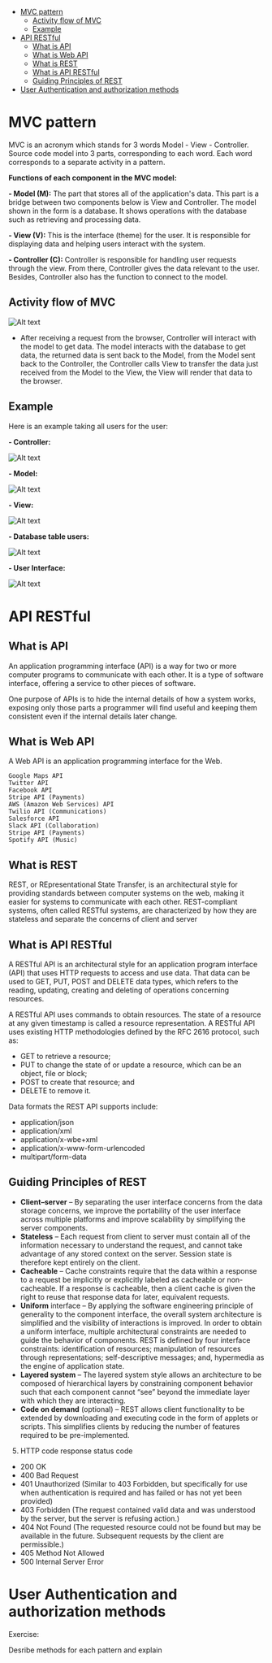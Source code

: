 - [MVC pattern](#mvc-pattern)
  - [Activity flow of MVC](#activity-flow-of-mvc)
  - [Example](#example)
- [API RESTful](#api-restful)
  - [What is API](#what-is-api)
  - [What is Web API](#what-is-web-api)
  - [What is REST](#what-is-rest)
  - [What is API RESTful](#what-is-api-restful)
  - [Guiding Principles of REST](#guiding-principles-of-rest)
- [User Authentication and authorization methods](#user-authentication-and-authorization-methods)


# MVC pattern

MVC is an acronym which stands for 3 words Model - View - Controller. 
Source code model into 3 parts, corresponding to each word. 
Each word corresponds to a separate activity in a pattern.

**Functions of each component in the MVC model:**

**- Model (M):** The part that stores all of the application's data. 
This part is a bridge between two components below is View and Controller.
The model shown in the form is a database.
It shows operations with the database such as retrieving and processing data.

**- View (V):** This is the interface (theme) for the user. 
It is responsible for displaying data and helping users interact with the system.

**- Controller (C):** Controller is responsible for handling user requests through the view. 
From there, Controller gives the data relevant to the user. 
Besides, Controller also has the function to connect to the model.

## Activity flow of MVC

![Alt text](images/mvc.PNG)

- After receiving a request from the browser, Controller will interact with the model to get data. 
The model interacts with the database to get data, 
the returned data is sent back to the Model, from the Model sent back to the Controller, 
the Controller calls View to transfer the data just received from the Model to the View, 
the View will render that data to the browser.

## Example

Here is an example taking all users for the user:

**- Controller:**

![Alt text](images/controller-user.PNG)

**- Model:**

![Alt text](images/model-user.PNG)

**- View:**

![Alt text](images/view-user.PNG)

**- Database table users:**

![Alt text](images/database.PNG)

**- User Interface:**

![Alt text](images/interface-user.PNG)

# API RESTful

## What is API

An application programming interface (API) is a way for two or more computer programs to communicate with each other. It is a type of software interface, offering a service to other pieces of software.

One purpose of APIs is to hide the internal details of how a system works, exposing only those parts a programmer will find useful and keeping them consistent even if the internal details later change.

## What is Web API

A Web API is an application programming interface for the Web.

```
Google Maps API
Twitter API
Facebook API
Stripe API (Payments)
AWS (Amazon Web Services) API
Twilio API (Communications)
Salesforce API
Slack API (Collaboration)
Stripe API (Payments)
Spotify API (Music)
```

## What is REST

REST, or REpresentational State Transfer, is an architectural style for providing standards between computer systems on the web, making it easier for systems to communicate with each other. REST-compliant systems, often called RESTful systems, are characterized by how they are stateless and separate the concerns of client and server

## What is API RESTful

A RESTful API is an architectural style for an application program interface (API) that uses HTTP requests to access and use data. That data can be used to GET, PUT, POST and DELETE data types, which refers to the reading, updating, creating and deleting of operations concerning resources.

A RESTful API uses commands to obtain resources. The state of a resource at any given timestamp is called a resource representation. A RESTful API uses existing HTTP methodologies defined by the RFC 2616 protocol, such as:

- GET to retrieve a resource;
- PUT to change the state of or update a resource, which can be an object, file or block;
- POST to create that resource; and
- DELETE to remove it.

Data formats the REST API supports include:
- application/json
- application/xml
- application/x-wbe+xml
- application/x-www-form-urlencoded
- multipart/form-data

## Guiding Principles of REST
- **Client–server** – By separating the user interface concerns from the data storage concerns, we improve the portability of the user interface across multiple platforms and improve scalability by simplifying the server components.
- **Stateless** – Each request from client to server must contain all of the information necessary to understand the request, and cannot take advantage of any stored context on the server. Session state is therefore kept entirely on the client.
- **Cacheable** – Cache constraints require that the data within a response to a request be implicitly or explicitly labeled as cacheable or non-cacheable. If a response is cacheable, then a client cache is given the right to reuse that response data for later, equivalent requests.
- **Uniform** interface – By applying the software engineering principle of generality to the component interface, the overall system architecture is simplified and the visibility of interactions is improved. In order to obtain a uniform interface, multiple architectural constraints are needed to guide the behavior of components. REST is defined by four interface constraints: identification of resources; manipulation of resources through representations; self-descriptive messages; and, hypermedia as the engine of application state.
- **Layered system** – The layered system style allows an architecture to be composed of hierarchical layers by constraining component behavior such that each component cannot “see” beyond the immediate layer with which they are interacting.
- **Code on demand** (optional) – REST allows client functionality to be extended by downloading and executing code in the form of applets or scripts. This simplifies clients by reducing the number of features required to be pre-implemented.

5. HTTP code response status code

- 200 OK
- 400 Bad Request
- 401 Unauthorized (Similar to 403 Forbidden, but specifically for use when authentication is required and has failed or has not yet been provided)
- 403 Forbidden (The request contained valid data and was understood by the server, but the server is refusing action.)
- 404 Not Found (The requested resource could not be found but may be available in the future. Subsequent requests by the client are permissible.)
- 405 Method Not Allowed
- 500 Internal Server Error 

# User Authentication and authorization methods

Exercise:

Desribe methods for each pattern and explain